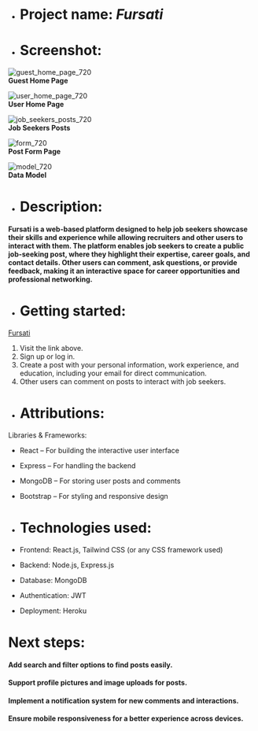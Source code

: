 * # Project name:  ***Fursati***

* # Screenshot:
![guest_home_page_720](https://github.com/user-attachments/assets/cb56c5e3-a249-4a28-87a7-5be334c2da8e)  
**Guest Home Page**  

![user_home_page_720](https://github.com/user-attachments/assets/0767354b-101a-4601-b084-e6934f8841e0)  
**User Home Page**  

![job_seekers_posts_720](https://github.com/user-attachments/assets/1765e962-6c3c-48e2-89cb-feac39ab9f6b)  
**Job Seekers Posts**  

![form_720](https://github.com/user-attachments/assets/28eb998a-f578-400c-ae47-45a1042f05fd)  
**Post Form Page**  

![model_720](https://github.com/user-attachments/assets/97dc7980-33a6-4e74-9ac1-1aa42900edb4)  
**Data Model**  

* # Description:  

 #### Fursati is a web-based platform designed to help job seekers showcase their skills and experience while allowing recruiters and other users to interact with them. The platform enables job seekers to create a public job-seeking post, where they highlight their expertise, career goals, and contact details. Other users can comment, ask questions, or provide feedback, making it an interactive space for career opportunities and professional networking.

* # Getting started:
[Fursati](https://fursati-front-end.vercel.app/)

 1. Visit the link above.
 2. Sign up or log in.
 3. Create a post with your personal information, work experience, and education, including your email for direct communication.
 4. Other users can comment on posts to interact with job seekers.



* # Attributions:

Libraries & Frameworks:
* React – For building the interactive user interface
* Express – For handling the backend
* MongoDB – For storing user posts and comments
* Bootstrap – For styling and responsive design

* # Technologies used:

* Frontend: React.js, Tailwind CSS (or any CSS framework used)
* Backend: Node.js, Express.js
* Database: MongoDB
* Authentication: JWT
* Deployment: Heroku 



# Next steps: 

#### Add search and filter options to find posts easily.
#### Support profile pictures and image uploads for posts.
####  Implement a notification system for new comments and interactions.
#### Ensure mobile responsiveness for a better experience across devices.
